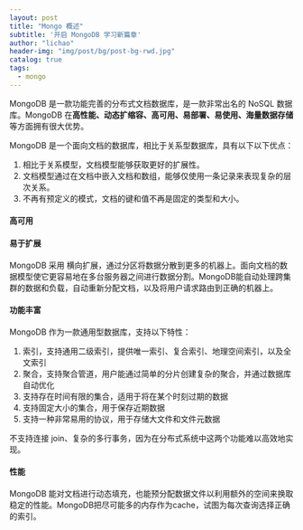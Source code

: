 ```yaml
---
layout: post
title: "Mongo 概述"
subtitle: '开启 MongoDB 学习新篇章'
author: "lichao"
header-img: "img/post/bg/post-bg-rwd.jpg"
catalog: true
tags:
  - mongo 
---
```




MongoDB 是一款功能完善的分布式文档数据库，是一款非常出名的 NoSQL 数据库。MongoDB 在**高性能、动态扩缩容、高可用、易部署、易使用、海量数据存储**等方面拥有很大优势。




MongoDB 是一个面向文档的数据库，相比于关系型数据库，具有以下以下优点：
1. 相比于关系模型，文档模型能够获取更好的扩展性。
2. 文档模型通过在文档中嵌入文档和数组，能够仅使用一条记录来表现复杂的层次关系。
3. 不再有预定义的模式，文档的键和值不再是固定的类型和大小。


#### 高可用
 
#### 易于扩展
MongoDB 采用 横向扩展，通过分区将数据分散到更多的机器上。面向文档的数据模型使它更容易地在多台服务器之间进行数据分割。MongoDB能自动处理跨集群的数据和负载，自动重新分配文档，以及将用户请求路由到正确的机器上。

#### 功能丰富
MongoDB 作为一款通用型数据库，支持以下特性：
1. 索引，支持通用二级索引，提供唯一索引、复合索引、地理空间索引，以及全文索引
2. 聚合，支持聚合管道，用户能通过简单的分片创建复杂的聚合，并通过数据库自动优化
3. 支持存在时间有限的集合，适用于将在某个时刻过期的数据
4. 支持固定大小的集合，用于保存近期数据
5. 支持一种非常易用的协议，用于存储大文件和文件元数据

不支持连接 join、复杂的多行事务，因为在分布式系统中这两个功能难以高效地实现。

#### 性能
MongoDB 能对文档进行动态填充，也能预分配数据文件以利用额外的空间来换取稳定的性能。MongoDB把尽可能多的内存作为cache，试图为每次查询选择正确的索引。

